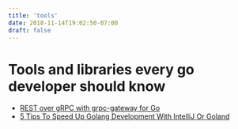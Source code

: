 ```yaml
---
title: 'tools'
date: 2018-11-14T19:02:50-07:00
draft: false
---
```


# Tools and libraries every go developer should know

* [REST over gRPC with grpc-gateway for Go](https://medium.com/swlh/rest-over-grpc-with-grpc-gateway-for-go-9584bfcbb835)
* [5 Tips To Speed Up Golang Development With IntelliJ Or Goland](https://medium.com/@keperry/5-tips-to-speed-up-golang-development-with-intellij-or-goland-6646110e9c5e)